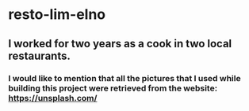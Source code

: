 # resto-lim-elno

##  I worked for two years as a cook in two local restaurants.

### I would like to mention that all the pictures that I used while building this project were retrieved from the website: https://unsplash.com/


